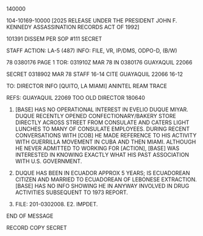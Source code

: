 140000

104-10169-10000 [2025 RELEASE UNDER THE PRESIDENT JOHN F. KENNEDY ASSASSINATION RECORDS ACT OF 1992]

101391
DISSEM PER SOP #111
SECRET

STAFF
ACTION: LA-5 (487)
INFO: FILE, VR, IP/DMS, ODPO-D, (B/W)

78 0380176
PAGE 1
TOR: 031910Z MAR 78
IN 0380176
GUAYAQUIL 22066

SECRET 0318902 MAR 78 STAFF
16-14
CITE GUAYAQUIL 22066
16-12

TO: DIRECTOR INFO [QUITO, LA MIAMI]
ANINTEL REAM TRACE

REFS: GUAYAQUIL 22069 TOO OLD
DIRECTOR 180640

1. [BASE] HAS NO OPERATIONAL INTEREST IN EVELIO DUQUE MIYAR. DUQUE RECENTLY OPENED CONFECTIONARY/BAKERY STORE DIRECTLY ACROSS STREET FROM CONSULATE AND CATERS LIGHT LUNCHES TO MANY OF CONSULATE EMPLOYEES. DURING RECENT CONVERSATIONS WITH [COB] HE MADE REFERENCE TO HIS ACTIVITY WITH GUERRILLA MOVEMENT IN CUBA AND THEN MIAMI. ALTHOUGH HE NEVER ADMITTED TO WORKING FOR [ACTION], [BASE] WAS INTERESTED IN KNOWING EXACTLY WHAT HIS PAST ASSOCIATION WITH U.S. GOVERNMENT.

2. DUQUE HAS BEEN IN ECUADOR APPROX 5 YEARS; IS ECUADOREAN CITIZEN AND MARRIED TO ECUADOREAN OF LEBONESE EXTRACTION. [BASE] HAS NO INFO SHOWING HE IN ANYWAY INVOLVED IN DRUG ACTIVITIES SUBSEQUENT TO 1973 REPORT.

3. FILE: 201-0302008. E2. IMPDET.

END OF MESSAGE

RECORD COPY
SECRET
